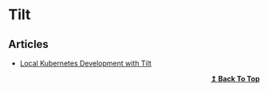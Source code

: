 # Tilt

## Articles
- [Local Kubernetes Development with Tilt](https://sookocheff.com/post/kubernetes/local-kubernetes-development-with-tilt/)

<div align="right">
  <b><a href="#contents">↥ Back To Top</a></b>
</div>

